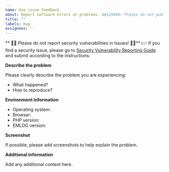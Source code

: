 ```yaml
---
name: Use issue feedback
about: Report software errors or problems. &#128680; Please do not publicly submit security vulnerabilities in Issues! &#128680;
title: ""
labels: bug
assignees: ''
---
```


** &#128680;&#128680; Please do not report security vulnerabilities in Issues! &#128680;&#128680;**
&#128073; If you find a security issue, please go to [Security Vulnerability Reporting Guide](https://github.com/emlog/emlog/blob/master/SECURITY.md) and submit according to the instructions.

**Describe the problem**

Please clearly describe the problem you are experiencing:
- What happened?
- How to reproduce?

**Environment information**

- Operating system:
- Browser:
- PHP version:
- EMLOG version:

**Screenshot**

If possible, please add screenshots to help explain the problem.

**Additional information**

Add any additional context here.
